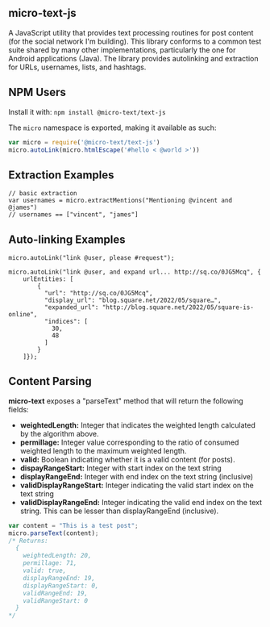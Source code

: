 ## micro-text-js

A JavaScript utility that provides text processing routines for post content (for the social network I'm building). This library conforms to a common test suite shared by many other implementations, particularly the one for Android applications (Java). The library provides autolinking and extraction for URLs, usernames, lists, and hashtags.

## NPM Users

Install it with: `npm install @micro-text/text-js`

The `micro` namespace is exported, making it available as such:

``` js
var micro = require('@micro-text/text-js')
micro.autoLink(micro.htmlEscape('#hello < @world >'))
```

## Extraction Examples

    // basic extraction
    var usernames = micro.extractMentions("Mentioning @vincent and @james")
    // usernames == ["vincent", "james"]

## Auto-linking Examples

    micro.autoLink("link @user, please #request");

    micro.autoLink("link @user, and expand url... http://sq.co/0JG5Mcq", {
        urlEntities: [
            {
              "url": "http://sq.co/0JG5Mcq",
              "display_url": "blog.square.net/2022/05/square…",
              "expanded_url": "http://blog.square.net/2022/05/square-is-online",
              "indices": [
                30,
                48
              ]
            }
        ]});

## Content Parsing
**micro-text** exposes a "parseText" method that will return the following fields:

* **weightedLength:** Integer that indicates the weighted length calculated by the algorithm above.
* **permillage:** Integer value corresponding to the ratio of consumed weighted length to the maximum weighted length.
* **valid:** Boolean indicating whether it is a valid content (for posts).
* **dispayRangeStart:** Integer with start index on the text string
* **displayRangeEnd:** Integer with end index on the text string (inclusive)
* **validDisplayRangeStart:** Integer indicating the valid start index on the text string
* **validDisplayRangeEnd:** Integer indicating the valid end index on the text string. This can be lesser than displayRangeEnd (inclusive).

```js
var content = "This is a test post";
micro.parseText(content);
/* Returns:
  {
    weightedLength: 20,
    permillage: 71,
    valid: true,
    displayRangeEnd: 19,
    displayRangeStart: 0,
    validRangeEnd: 19,
    validRangeStart: 0
  }
*/
```
